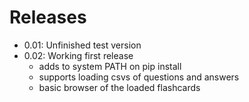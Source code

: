 # Releases

- 0.01: Unfinished test version
- 0.02: Working first release
   - adds to system PATH on pip install
   - supports loading csvs of questions and answers
   - basic browser of the loaded flashcards